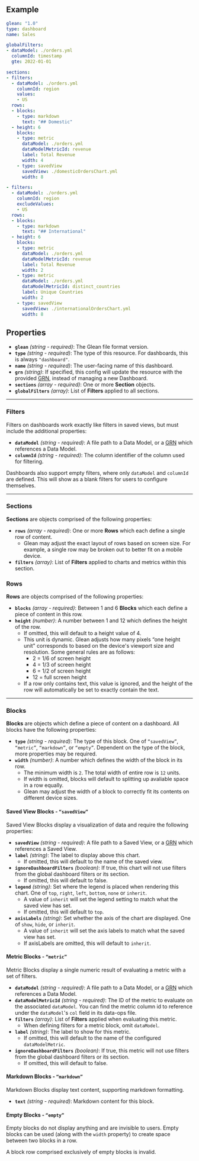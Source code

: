 ## Example
  ```yaml
  glean: "1.0"
  type: dashboard
  name: Sales

  globalFilters:
  - dataModel: ./orders.yml
    columnId: timestamp
    gte: 2022-01-01

  sections:
  - filters:
    - dataModel: ./orders.yml
      columnId: region
      values:
      - US
    rows:
    - blocks:
      - type: markdown
        text: "## Domestic"
    - height: 6
      blocks:
      - type: metric
        dataModel: ./orders.yml
        dataModelMetricId: revenue
        label: Total Revenue
        width: 4
      - type: savedView
        savedView: ./domesticOrdersChart.yml
        width: 8

  - filters:
    - dataModel: ./orders.yml
      columnId: region
      excludeValues:
      - US
    rows:
    - blocks:
      - type: markdown
        text: "## International"
    - height: 6
      blocks:
      - type: metric
        dataModel: ./orders.yml
        dataModelMetricId: revenue
        label: Total Revenue
        width: 2
      - type: metric
        dataModel: ./orders.yml
        dataModelMetricId: distinct_countries
        label: Unique Countries
        width: 2
      - type: savedView
        savedView: ./internationalOrdersChart.yml
        width: 8
  ```
## Properties
- **`glean`** *(string - required)*: The Glean file format version.
- **`type`** *(string - required)*: The type of this resource. For dashboards, this is always `"dashboard"`.
- **`name`** *(string - required)*: The user-facing name of this dashboard.
- **`grn`** *(string)*: If specified, this config will update the resource with the provided [GRN](../GRNs.md),
  instead of managing a new Dashboard.
- **`sections`** *(array - required)*: One or more **Section** objects.
- **`globalFilters`** *(array)*: List of **Filters** applied to all sections.

----

### Filters
Filters on dashboards work exactly like filters in saved views, but must include
the additional properties:

- **`dataModel`** *(string - required)*: A file path to a Data Model, or a [GRN](../GRNs.md) which references a Data Model.
- **`columnId`** *(string - required)*: The column identifier of the column used for filtering.

Dashboards also support empty filters, where only `dataModel` and `columnId` are defined.
This will show as a blank filters for users to configure themselves.

----

### Sections
**Sections** are objects comprised of the following properties:

- **`rows`** *(array - required)*: One or more **Rows** which each define a single row of content.
    - Glean may adjust the exact layout of rows based on screen size. For example, a single
    row may be broken out to better fit on a mobile device.
- **`filters`** *(array)*: List of **Filters** applied to charts and metrics within this section.

### Rows
**Rows** are objects comprised of the following properties:

- **`blocks`** *(array - required)*: Between 1 and 6 **Blocks** which each define a piece of content in this row.
- **`height`** *(number)*: A number between 1 and 12 which defines the height of the row.
    - If omitted, this will default to a height value of 4.
    - This unit is dynamic. Glean adjusts how many pixels “one height unit" corresponds to based on the
    device's viewport size and resolution. Some general rules are as follows:
        - 2 = 1/6 of screen height
        - 4 = 1/3 of screen height
        - 6 = 1/2 of screen height
        - 12 = full screen height
    - If a row only contains text, this value is ignored, and the height of the row will
    automatically be set to exactly contain the text.

----

### Blocks
**Blocks** are objects which define a piece of content on a dashboard.
All blocks have the following properties:

- **`type`** *(string - required)*: The type of this block. One of `“savedView”`, `“metric”`, `“markdown”`, or `“empty”`.
  Dependent on the type of the block, more properties may be required.
- **`width`** *(number)*: A number which defines the width of the block in its row.
    - The minimum width is `2`. The total width of entire row is `12` units.
    - If width is omitted, blocks will default to splitting up avaliable space in a row equally.
    - Glean may adjust the width of a block to correctly fit its contents on different device sizes.

#### Saved View Blocks - **`“savedView”`**

Saved View Blocks display a visualization of data and require the following properties:

- **`savedView`** *(string - required)*: A file path to a Saved View, or a [GRN](../GRNs.md) which references a Saved View.
- **`label`** *(string)*: The label to display above this chart.
    - If omitted, this will default to the name of the saved view.
- **`ignoreDashboardFilters`** *(boolean)*: If true, this chart will not use filters
  from the global dashboard filters or its section.
    - If omitted, this will default to false.
- **`legend`** *(string)*: Set where the legend is placed when rendering this chart.
  One of `top`, `right`, `left`, `bottom`, `none` or `inherit`.
    - A value of `inherit` will set the legend setting to match what the saved view has set.
    - If omitted, this will default to `top`.
- **`axisLabels`** *(string)*: Set whether the axis of the chart are displayed.
  One of `show`, `hide`, or `inherit`.
    - A value of `inherit` will set the axis labels to match what the saved view has set.
    - If axisLabels are omitted, this will default to `inherit`.

#### Metric Blocks - **`“metric”`**

Metric Blocks display a single numeric result of evaluating a metric with a set of filters.

- **`dataModel`** *(string - required)*: A file path to a Data Model, or a [GRN](../GRNs.md) which references a Data Model.
- **`dataModelMetricId`** *(string - required)*: The ID of the metric to evaluate on the associated `dataModel`.
  You can find the metric column id to reference under the `dataModel`'s `col` field in its data-ops file.
- **`filters`** *(array)*: List of **Filters** applied when evaluating this metric.
    - When defining filters for a metric block, omit `dataModel`.
- **`label`** *(string)*: The label to show for this metric.
    - If omitted, this will default to the name of the configured `dataModelMetric`.
- **`ignoreDashboardFilters`** *(boolean)*: If true, this metric will not use filters
  from the global dashboard filters or its section.
    - If omitted, this will default to false.

#### Markdown Blocks - **`“markdown”`**
Markdown Blocks display text content, supporting markdown formatting.

- **`text`** *(string - required)*: Markdown content for this block.

#### Empty Blocks - **`“empty”`**
Empty blocks do not display anything and are invisible to users.
Empty blocks can be used (along with the `width` property) to create space
between two blocks in a row.

A block row comprised exclusively of empty blocks is invalid.
